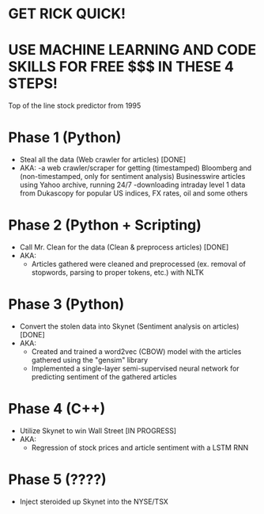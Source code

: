 # GET RICK QUICK! 

# USE MACHINE LEARNING AND CODE SKILLS FOR FREE $$$ IN THESE 4 STEPS!

Top of the line stock predictor from 1995

# Phase 1 (Python)
- Steal all the data (Web crawler for articles) [DONE]
- AKA:
  -a web crawler/scraper for getting (timestamped) Bloomberg and (non-timestamped, only for sentiment analysis) Businesswire articles using Yahoo archive, running 24/7
  -downloading intraday level 1 data from Dukascopy for popular US indices, FX rates, oil and some others

# Phase 2 (Python + Scripting)
- Call Mr. Clean for the data (Clean & preprocess articles) [DONE]
- AKA:
  - Articles gathered were cleaned and preprocessed (ex. removal of stopwords, parsing to proper tokens, etc.) with NLTK

# Phase 3 (Python)
- Convert the stolen data into Skynet (Sentiment analysis on articles) [DONE]
- AKA:
  - Created and trained a word2vec (CBOW) model with the articles gathered using the "gensim" library 
  - Implemented a single-layer semi-supervised neural network for predicting sentiment of the gathered articles

# Phase 4 (C++)
- Utilize Skynet to win Wall Street [IN PROGRESS]
- AKA:
  - Regression of stock prices and article sentiment with a LSTM RNN
  
# Phase 5 (????)
- Inject steroided up Skynet into the NYSE/TSX
